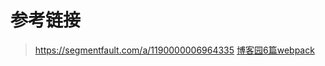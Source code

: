 # 参考链接
> https://segmentfault.com/a/1190000006964335
> [博客园6篇webpack](http://www.cnblogs.com/xfshen/category/891429.html)
